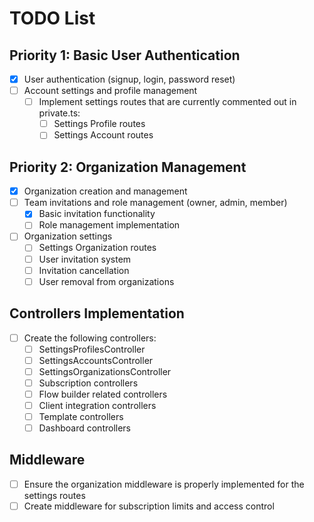 # TODO List

## Priority 1: Basic User Authentication

- [x] User authentication (signup, login, password reset)
- [ ] Account settings and profile management
  - [ ] Implement settings routes that are currently commented out in private.ts:
    - [ ] Settings Profile routes
    - [ ] Settings Account routes

## Priority 2: Organization Management

- [x] Organization creation and management
- [ ] Team invitations and role management (owner, admin, member)
  - [x] Basic invitation functionality
  - [ ] Role management implementation
- [ ] Organization settings
  - [ ] Settings Organization routes
  - [ ] User invitation system
  - [ ] Invitation cancellation
  - [ ] User removal from organizations

## Controllers Implementation

- [ ] Create the following controllers:
  - [ ] SettingsProfilesController
  - [ ] SettingsAccountsController
  - [ ] SettingsOrganizationsController
  - [ ] Subscription controllers
  - [ ] Flow builder related controllers
  - [ ] Client integration controllers
  - [ ] Template controllers
  - [ ] Dashboard controllers

## Middleware

- [ ] Ensure the organization middleware is properly implemented for the settings routes
- [ ] Create middleware for subscription limits and access control
